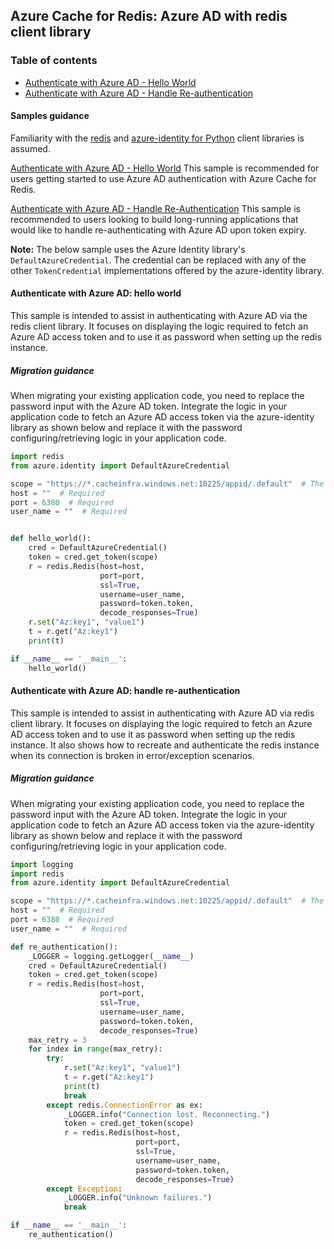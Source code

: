 ## Azure Cache for Redis: Azure AD with redis client library

### Table of contents

- [Authenticate with Azure AD - Hello World](#authenticate-with-azure-ad-hello-world)
- [Authenticate with Azure AD - Handle Re-authentication](#authenticate-with-azure-ad-handle-re-authentication)

#### Samples guidance

Familiarity with the [redis](https://pypi.org/project/redis/) and [azure-identity for Python](https://github.com/Azure/azure-sdk-for-python/tree/main/sdk/identity/azure-identity) client libraries is assumed.

[Authenticate with Azure AD - Hello World](#authenticate-with-azure-ad-hello-world)
This sample is recommended for users getting started to use Azure AD authentication with Azure Cache for Redis.

[Authenticate with Azure AD - Handle Re-Authentication](#authenticate-with-azure-ad-handle-re-authentication)
This sample is recommended to users looking to build long-running applications that would like to handle re-authenticating with Azure AD upon token expiry.

**Note:** The below sample uses the Azure Identity library's `DefaultAzureCredential`. The credential can be replaced with any of the other `TokenCredential` implementations offered by the azure-identity library.

#### Authenticate with Azure AD: hello world

This sample is intended to assist in authenticating with Azure AD via the redis client library. It focuses on displaying the logic required to fetch an Azure AD access token and to use it as password when setting up the redis instance.

##### Migration guidance

When migrating your existing application code, you need to replace the password input with the Azure AD token.
Integrate the logic in your application code to fetch an Azure AD access token via the azure-identity library as shown below and replace it with the password configuring/retrieving logic in your application code.

```py
import redis
from azure.identity import DefaultAzureCredential

scope = "https://*.cacheinfra.windows.net:10225/appid/.default"  # The scope will be changed for AAD Public Preview
host = ""  # Required
port = 6380  # Required
user_name = ""  # Required


def hello_world():
    cred = DefaultAzureCredential()
    token = cred.get_token(scope)
    r = redis.Redis(host=host,
                    port=port,
                    ssl=True,
                    username=user_name,
                    password=token.token,
                    decode_responses=True)
    r.set("Az:key1", "value1")
    t = r.get("Az:key1")
    print(t)

if __name__ == '__main__':
    hello_world()
```

#### Authenticate with Azure AD: handle re-authentication

This sample is intended to assist in authenticating with Azure AD via redis client library. It focuses on displaying the logic required to fetch an Azure AD access token and to use it as password when setting up the redis instance. It also shows how to recreate and authenticate the redis instance when its connection is broken in error/exception scenarios.

##### Migration guidance

When migrating your existing application code, you need to replace the password input with the Azure AD token.
Integrate the logic in your application code to fetch an Azure AD access token via the azure-identity library as shown below and replace it with the password configuring/retrieving logic in your application code.

```py
import logging
import redis
from azure.identity import DefaultAzureCredential

scope = "https://*.cacheinfra.windows.net:10225/appid/.default"  # The scope will be changed for AAD Public Preview
host = ""  # Required
port = 6380  # Required
user_name = ""  # Required

def re_authentication():
    _LOGGER = logging.getLogger(__name__)
    cred = DefaultAzureCredential()
    token = cred.get_token(scope)
    r = redis.Redis(host=host,
                    port=port,
                    ssl=True,
                    username=user_name,
                    password=token.token,
                    decode_responses=True)
    max_retry = 3
    for index in range(max_retry):
        try:
            r.set("Az:key1", "value1")
            t = r.get("Az:key1")
            print(t)
            break
        except redis.ConnectionError as ex:
            _LOGGER.info("Connection lost. Reconnecting.")
            token = cred.get_token(scope)
            r = redis.Redis(host=host,
                            port=port,
                            ssl=True,
                            username=user_name,
                            password=token.token,
                            decode_responses=True)
        except Exception:
            _LOGGER.info("Unknown failures.")
            break

if __name__ == '__main__':
    re_authentication()
```